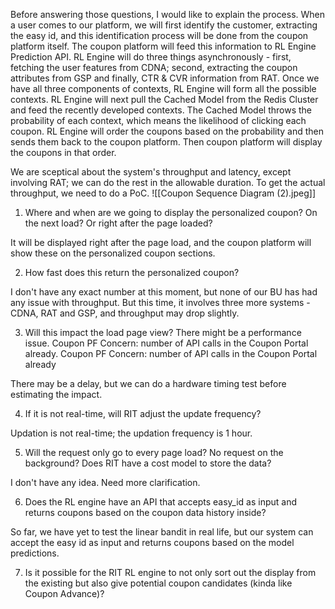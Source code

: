 Before answering those questions, I would like to explain the process. When a user comes to our platform, we will first identify the customer, extracting the easy id, and this identification process will be done from the coupon platform itself. The coupon platform will feed this information to RL Engine Prediction API. RL Engine will do three things asynchronously - first, fetching the user features from CDNA; second, extracting the coupon attributes from GSP and finally, CTR & CVR information from RAT. Once we have all three components of contexts, RL Engine will form all the possible contexts. RL Engine will next pull the Cached Model from the Redis Cluster and feed the recently developed contexts. The Cached Model throws the probability of each context, which means the likelihood of clicking each coupon. RL Engine will order the coupons based on the probability and then sends them back to the coupon platform. Then coupon platform will display the coupons in that order.

We are sceptical about the system's throughput and latency, except involving RAT; we can do the rest in the allowable duration. To get the actual throughput, we need to do a PoC.
![[Coupon Sequence Diagram (2).jpeg]]

1. Where and when are we going to display the personalized coupon? On the next load? Or right after the page loaded?

It will be displayed right after the page load, and the coupon platform will show these on the personalized coupon sections.

  

2. How fast does this return the personalized coupon?

I don't have any exact number at this moment, but none of our BU has had any issue with throughput. But this time, it involves three more systems - CDNA, RAT and GSP, and throughput may drop slightly.

  

3. Will this impact the load page view? There might be a performance issue. Coupon PF Concern: number of API calls in the Coupon Portal already. Coupon PF Concern: number of API calls in the Coupon Portal already

There may be a delay, but we can do a hardware timing test before estimating the impact.

  

4. If it is not real-time, will RIT adjust the update frequency?

Updation is not real-time; the updation frequency is 1 hour.

  

5. Will the request only go to every page load? No request on the background? Does RIT have a cost model to store the data?

I don't have any idea. Need more clarification.

  

6. Does the RL engine have an API that accepts easy_id as input and returns coupons based on the coupon data history inside?

So far, we have yet to test the linear bandit in real life, but our system can accept the easy id as input and returns coupons based on the model predictions.

7. Is it possible for the RIT RL engine to not only sort out the display from the existing but also give potential coupon candidates (kinda like Coupon Advance)?